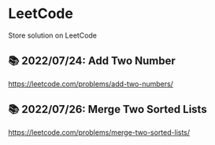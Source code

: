# LeetCode
Store solution on LeetCode

## 📚 2022/07/24: Add Two Number
https://leetcode.com/problems/add-two-numbers/

## 📚 2022/07/26: Merge Two Sorted Lists
https://leetcode.com/problems/merge-two-sorted-lists/
